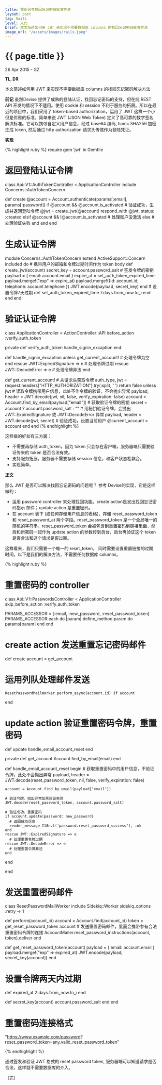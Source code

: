 ```yaml
---
title: 重新思考找回忘记密码解决方法
layout: post
tag: Rails
level: 入门
brief: 本文简述如何用 JWT 来实现不需要数据库 columns 的找回忘记密码解决方法
image_url: "/assets/images/rails.jpeg"
---
```

{{ page.title }}
================

<p class="meta">26 Apr 2015 - GZ</p> 

**TL, DR**

本文简述如何用 JWT 来实现不需要数据库 columns 的找回忘记密码解决方法

**前记**
虽然Devise 提供了成熟的登陆认证，找回忘记密码的支持，但在纯 REST API 开发的情况下不适用。使用 cookie 和 session 不利于服务的拓展。所以在最近的项目中，我们采用了  token-based authorization，运用了 JWT 这样一个小但是优雅的标准。简单来说 JWT (JSON Web Token) 定义了高可靠的数字签名解决标准。它可以携带自定义用户信息，经过 base64 编码, hamc SHA256 加密生成 token, 然后通过 http authorization 请求头传递作为登陆凭证。

**实现**

{% highlight ruby %}
require gem 'jwt' in Gemfile

# 返回登陆认证令牌
class Api::V1::AuthTokenController < ApplicationController
  include Concerns::AuthTokenConcern

  def create
	@account = Account.authenticate(params[:email], params[:password])
	if @account && @account.is_activated
       # 验证成功，生成并返回登陆令牌
       @jwt = create_jwt(@account)
	   respond_with @jwt, status: :created
  	 elsif @account && !@account.is_activated
       # 处理账户没激活
     else
       # 处理验证失败
     end
  end
end

# 生成认证令牌
module Concerns::AuthTokenConcern
  extend ActiveSupport::Concern
  included do
    # 携带用户的邮箱和令牌过期时间作为 token body
    def create_jwt(account)
      secret_key = account.password_salt # 签发令牌的密钥
      payload = { email: account.email }
      expire_at = set_auth_token_expired_time
      payload.merge!("exp" => expire_at)
      payload.merge!({id: account.id, telephone: account.telephone })
      JWT.encode(payload, secret_key) 
    end
    # 设置令牌7天过期
    def set_auth_token_expired_time
      7.days.from_now.to_i
    end
  end
end

# 验证认证令牌
class ApplicationController < ActionController::API
  before_action :verify_auth_token
  
  private
  def verify_auth_token
    handle_signin_excaption
  end

  def handle_signin_excaption
    unless get_current_account!
      # 处理令牌为空
    end
    rescue JWT::ExpiredSignature => e
      # 处理令牌过期
    rescue JWT::DecodeError => e
      # 处理令牌非法
  end

  def get_current_account!
    # 从请求头获取令牌
    auth_type, jwt = request.headers["HTTP_AUTHORIZATION"].try(:split, ' ') 
    return false unless jwt
    # 读取令牌携带用户信息，此处不作令牌的验证，不会抛出异常
    payload, header = JWT.decode(jwt, nil, false, verify_expiration: false) 
    account = Account.find_by_email(payload["email"])
    # 获取验证令牌的密钥
    secret = account ? account.password_salt : "" 
    # 用秘钥验证令牌，会抛出 JWT::ExpiredSignature 或 JWT::DecodeError 异常
    payload, header = JWT.decode(jwt, secret) 
    # 验证成功，设置当前用户
    @current_account = account 
  end
end
{% endhighlight %}

这样做的好处有三方面：

- 不需要再存储 auth_token，因为 token 只会存在客户端，服务器端只需要验证传来的 token 是否合法有效。
- 支持服务拓展。服务器不需要存储 session 信息，和客户状态松耦合。
- 实现简单。

**正文**

那么 JWT  是否可以解决找回忘记密码的问题呢？
参考 Devise的实现，它是这样做的：

- 运用 password controller 来处理找回功能。create action是发出找回忘记密码指示 邮件；update action 是重置密码。
- 在 account 表下 (或任何存储用户信息的表格)，存储 reset_password_token 和 reset_password_at 两个字段。reset_password_token  是一个全局唯一的随机的字符串。reset_password_token 会被包含到重置密码到链接里面，然后和新密码一起作为 update action 的参数传到后台，后台再验证这个 token 是否合法和这个请求是否过期。

这样看来，我们只需要一个唯一的 reset_token， 同时需要设置重置链接的过期时间。以下是我们的解决方法，不需要任何数据库 columns。

{% highlight ruby %}
# 重置密码的 controller
class Api::V1::PasswordsController < ApplicationController
  skip_before_action :verify_auth_token

  PARAMS_ACCESSOR = [:email, :new_password, :reset_password_token] 
  PARAMS_ACCESSOR.each do |param|
    define_method param do 
      params[param]
    end
  end

  # create action 发送重置忘记密码邮件
  def create
    account = get_account
   # 运用列队处理邮件发送
    ResetPasswordMailWorker.perform_async(account.id) if account
  end

  # update action 验证重置密码令牌，重置密码
  def update
    handle_email_account_reset
  end

  private
  def get_account
    Account.find_by_email(email)
  end

  def handle_email_account_reset
    begin
    # 获取重置密码中的用户信息，不验证令牌，此处不会抛出异常
    payload, header = 
      JWT.decode(reset_password_token, nil, false, verify_expiration: false)

    account = Account.find_by_email(payload["email"])

    # 验证令牌，抛出异常如果验证失败
    JWT.decode(reset_password_token, account.password_salt)

    # 验证成功，重置密码
    if account.update(password: new_password)
      # 返回成功信息
      render_message I18n.t('password.reset_password_success'), :ok      
    end
    rescue JWT::ExpiredSignature => e
      # 处理重置令牌过期
    rescue JWT::DecodeError => e
      # 处理重置令牌非法
    end
  end

end

# 发送重置密码邮件
class ResetPasswordMailWorker
  include Sidekiq::Worker
  sidekiq_options :retry => 1

  def perform(account_id)
    account = Account.find(account_id)
    token = get_reset_password_token account
    # 发送重置密码邮件，里面会携带参有合法重置密码令牌的连接
    AccountMailer.reset_password_instructions(account, token).deliver
  end

  def get_reset_password_token(account)
    payload = { email: account.email }
    payload.merge!("exp" => expired_at)
    JWT.encode(payload, secret_key(account))
  end

  # 设置令牌两天内过期
  def expired_at
    2.days.from_now.to_i
  end

  def secret_key(account)
    account.password_salt
  end
end

# 重置密码连接格式
"https://www.example.com/password?
reset_password_token=any_valid_reset_password_token"

{% endhighlight %}

 通过签发和验证 JWT 格式的 reset password token, 服务器端可以知道请求是否合法，这样就不需要数据库的介入。


（完）

